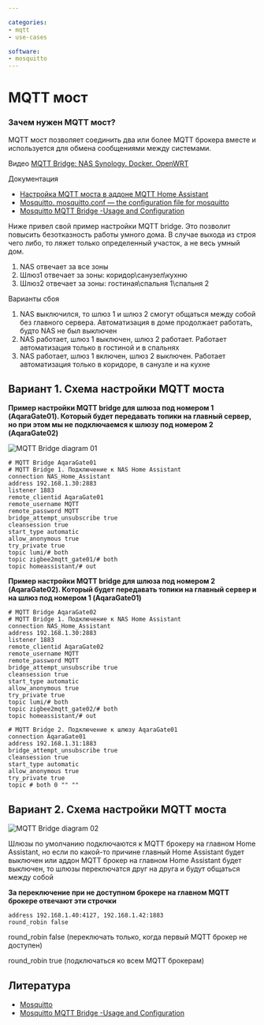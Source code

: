 ```yaml
---

categories:
- mqtt
- use-cases

software:
- mosquitto
---
```

# MQTT мост

### Зачем нужен MQTT мост?
MQTT мост позволяет соединить два или более MQTT брокера вместе и используется для обмена сообщениями между системами.

Видео
[MQTT Bridge: NAS Synology. Docker. OpenWRT](https://youtu.be/Th6fD4bEhTM)

Документация
* [Настройка MQTT моста в аддоне MQTT Home Assistant](https://community.home-assistant.io/t/instruction-manual-configuring-the-mqtt-bridge-on-the-mosquito-broker-addon/339151)
* [Mosquitto. mosquitto.conf — the configuration file for mosquitto](https://mosquitto.org/man/mosquitto-conf-5.html)
* [Mosquitto MQTT Bridge -Usage and Configuration](http://www.steves-internet-guide.com/mosquitto-bridge-configuration/)

Ниже привел свой пример настройки MQTT bridge. Это позволит повысить безотказность работы умного дома. В случае выхода из строя чего либо, то ляжет только определенный участок, а не весь умный дом.
1. NAS отвечает за все зоны
1. Шлюз1 отвечает за зоны: коридор\санузел\кухню
1. Шлюз2 отвечает за зоны: гостиная\спальня 1\спальня 2

Варианты сбоя
1) NAS выключился, то шлюз 1 и шлюз 2 смогут общаться между собой без главного сервера. Автоматизация в доме продолжает работать, будто NAS не был выключен
2) NAS работает, шлюз 1 выключен, шлюз 2 работает. Работает автоматизация только в гостиной и в спальнях
3) NAS работает, шлюз 1 включен, шлюз 2 выключен. Работает автоматизация только в коридоре, в санузле и на кухне

## Вариант 1. Схема настройки MQTT моста

**Пример настройки MQTT bridge для шлюза под номером 1 (AqaraGate01). Который будет передавать топики на главный сервер, но при этом мы не подключаемся к шлюзу под номером 2 (AqaraGate02)**

![MQTT Bridge diagram 01](https://user-images.githubusercontent.com/64090632/143300496-d020b570-b366-4c13-9de8-36cc349e4f6b.jpg)


```
# MQTT Bridge AqaraGate01
# MQTT Bridge 1. Подключение к NAS Home Assistant
connection NAS_Home_Assistant
address 192.168.1.30:2883
listener 1883
remote_clientid AqaraGate01
remote_username MQTT
remote_password MQTT
bridge_attempt_unsubscribe true
cleansession true
start_type automatic
allow_anonymous true
try_private true
topic lumi/# both
topic zigbee2mqtt_gate01/# both
topic homeassistant/# out
```

**Пример настройки MQTT bridge для шлюза под номером 2 (AqaraGate02). Который будет передавать топики на главный сервер и на шлюз под номером 1 (AqaraGate01)**

```
# MQTT Bridge AqaraGate02
# MQTT Bridge 1. Подключение к NAS Home Assistant
connection NAS_Home_Assistant
address 192.168.1.30:2883
listener 1883
remote_clientid AqaraGate02
remote_username MQTT
remote_password MQTT
bridge_attempt_unsubscribe true
cleansession true
start_type automatic
allow_anonymous true
try_private true
topic lumi/# both
topic zigbee2mqtt_gate02/# both
topic homeassistant/# out
```

```
# MQTT Bridge 2. Подключение к шлюзу AqaraGate01
connection AqaraGate01
address 192.168.1.31:1883
bridge_attempt_unsubscribe true
cleansession true
start_type automatic
allow_anonymous true
try_private true
topic # both 0 "" ""
```
## Вариант 2. Схема настройки MQTT моста

![MQTT Bridge diagram 02](https://user-images.githubusercontent.com/64090632/143300459-3d3b7c50-d084-4835-9351-c7b50ef27237.jpg)


Шлюзы по умолчанию подключаются к MQTT брокеру на главном Home Assistant, но если по какой-то причине главный Home Assistant будет выключен или аддон MQTT брокер на главном Home Assistant будет выключен, то шлюзы переключатся друг на друга и будут общаться между собой

**За переключение при не доступном брокере на главном MQTT брокере отвечают эти строчки**
```
address 192.168.1.40:4127, 192.168.1.42:1883
round_robin false 
```
round_robin false  (переключать только, когда первый MQTT брокер не доступен)

round_robin true (подключаться ко всем MQTT брокерам)


## Литература
* [Mosquitto](https://mosquitto.org/man/mosquitto-8.html)
* [Mosquitto MQTT Bridge -Usage and Configuration](http://www.steves-internet-guide.com/mosquitto-bridge-configuration/)
